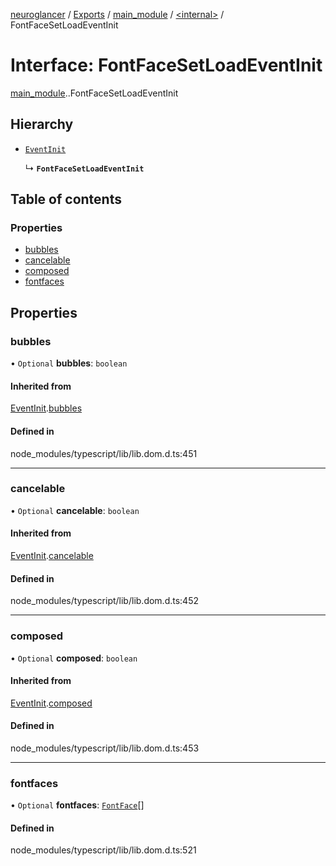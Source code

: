 [neuroglancer](../README.md) / [Exports](../modules.md) / [main\_module](../modules/main_module.md) / [<internal\>](../modules/main_module._internal_.md) / FontFaceSetLoadEventInit

# Interface: FontFaceSetLoadEventInit

[main_module](../modules/main_module.md).[<internal>](../modules/main_module._internal_.md).FontFaceSetLoadEventInit

## Hierarchy

- [`EventInit`](main_module._internal_.EventInit.md)

  ↳ **`FontFaceSetLoadEventInit`**

## Table of contents

### Properties

- [bubbles](main_module._internal_.FontFaceSetLoadEventInit.md#bubbles)
- [cancelable](main_module._internal_.FontFaceSetLoadEventInit.md#cancelable)
- [composed](main_module._internal_.FontFaceSetLoadEventInit.md#composed)
- [fontfaces](main_module._internal_.FontFaceSetLoadEventInit.md#fontfaces)

## Properties

### bubbles

• `Optional` **bubbles**: `boolean`

#### Inherited from

[EventInit](main_module._internal_.EventInit.md).[bubbles](main_module._internal_.EventInit.md#bubbles)

#### Defined in

node_modules/typescript/lib/lib.dom.d.ts:451

___

### cancelable

• `Optional` **cancelable**: `boolean`

#### Inherited from

[EventInit](main_module._internal_.EventInit.md).[cancelable](main_module._internal_.EventInit.md#cancelable)

#### Defined in

node_modules/typescript/lib/lib.dom.d.ts:452

___

### composed

• `Optional` **composed**: `boolean`

#### Inherited from

[EventInit](main_module._internal_.EventInit.md).[composed](main_module._internal_.EventInit.md#composed)

#### Defined in

node_modules/typescript/lib/lib.dom.d.ts:453

___

### fontfaces

• `Optional` **fontfaces**: [`FontFace`](../modules/main_module._internal_.md#fontface)[]

#### Defined in

node_modules/typescript/lib/lib.dom.d.ts:521
